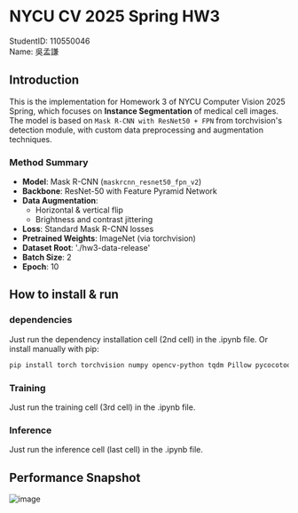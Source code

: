# NYCU CV 2025 Spring HW3

StudentID: 110550046  
Name: 吳孟謙

## Introduction

This is the implementation for Homework 3 of NYCU Computer Vision 2025 Spring, which focuses on **Instance Segmentation** of medical cell images.  
The model is based on `Mask R-CNN with ResNet50 + FPN` from torchvision's detection module, with custom data preprocessing and augmentation techniques.

### Method Summary

- **Model**: Mask R-CNN (`maskrcnn_resnet50_fpn_v2`)
- **Backbone**: ResNet-50 with Feature Pyramid Network
- **Data Augmentation**:
  - Horizontal & vertical flip
  - Brightness and contrast jittering
- **Loss**: Standard Mask R-CNN losses
- **Pretrained Weights**: ImageNet (via torchvision)
- **Dataset Root**: './hw3-data-release'
- **Batch Size**: 2
- **Epoch**: 10

## How to install & run  

### dependencies  
Just run the dependency installation cell (2nd cell) in the .ipynb file.
Or install manually with pip:
```bash
pip install torch torchvision numpy opencv-python tqdm Pillow pycocotools 
```
### Training
Just run the training cell (3rd cell) in the .ipynb file.

### Inference
Just run the inference cell (last cell) in the .ipynb file.

## Performance Snapshot
![image](https://github.com/user-attachments/assets/3b0798fd-a5c3-47dd-bc1c-ab90caf52d52)
